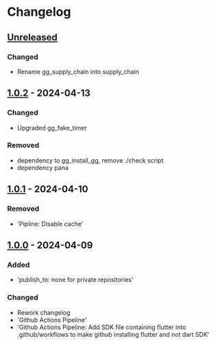 # Changelog

## [Unreleased]

### Changed

- Rename gg\_supply\_chain into supply\_chain

## [1.0.2] - 2024-04-13

### Changed

- Upgraded gg\_fake\_timer

### Removed

- dependency to gg\_install\_gg, remove ./check script
- dependency pana

## [1.0.1] - 2024-04-10

### Removed

- 'Pipline: Disable cache'

## [1.0.0] - 2024-04-09

### Added

- 'publish\_to: none for private repositories'

### Changed

- Rework changelog
- 'Github Actions Pipeline'
- 'Github Actions Pipeline: Add SDK file containing flutter into .github/workflows to make github installing flutter and not dart SDK'

[Unreleased]: https://github.com/inlavigo/supply_chain/compare/1.0.2...HEAD
[1.0.2]: https://github.com/inlavigo/supply_chain/compare/1.0.1...1.0.2
[1.0.1]: https://github.com/inlavigo/supply_chain/compare/1.0.0...1.0.1
[1.0.0]: https://github.com/inlavigo/supply_chain/tag/%tag
